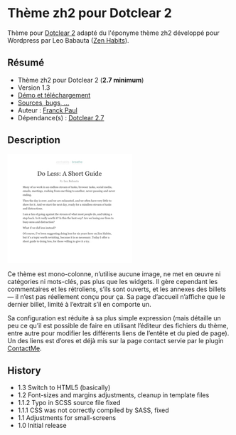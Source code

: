 # Thème zh2 pour Dotclear 2

Thème pour [Dotclear 2](http://fr.dotclear.org/) adapté du l'éponyme thème zh2 développé pour Wordpress par Leo Babauta ([Zen Habits](http://zenhabits.net/)).

## Résumé

* Thème zh2 pour Dotclear 2 (**2.7 minimum**)
* Version 1.3
* [Démo et téléchargement](http://themes.dotaddict.org/galerie-dc2/details/zh2)
* [Sources, bugs, …](https://bitbucket.org/franckpaul/zh2)
* Auteur : [Franck Paul](http://open-time.net/)
* Dépendance(s) : [Dotclear 2.7](https://bitbucket.org/dotclear/dotclear)

## Description

![Aperçu](screenshot.jpg)

Ce thème est mono-colonne, n’utilise aucune image, ne met en œuvre ni catégories ni mots-clés, pas plus que les widgets. Il gère cependant les commentaires et les rétroliens, s’ils sont ouverts, et les annexes des billets — il n’est pas réellement conçu pour ça. Sa page d’accueil n’affiche que le dernier billet, limité à l’extrait s’il en comporte un.

Sa configuration est réduite à sa plus simple expression (mais détaille un peu ce qu’il est possible de faire en utilisant l’éditeur des fichiers du thème, entre autre pour modifier les différents liens de l’entête et du pied de page). Un des liens est d’ores et déjà mis sur la page contact servie par le plugin [ContactMe](http://plugins.dotaddict.org/dc2/details/contactMe).

## History

* 1.3 Switch to HTML5 (basically)
* 1.2 Font-sizes and margins adjustments, cleanup in template files
* 1.1.2 Typo in SCSS source file fixed
* 1.1.1 CSS was not correctly compiled by SASS, fixed
* 1.1 Adjustments for small-screens
* 1.0 Initial release
